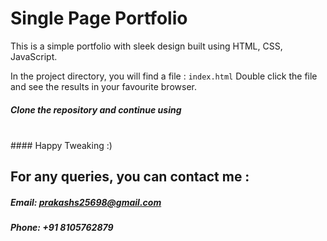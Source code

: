 # Single Page Portfolio

This is a simple portfolio with sleek design built using HTML, CSS, JavaScript.

In the project directory, you will find a file : `index.html`
Double click the file and see the results in your favourite browser.

##### Clone the repository and continue using
<br />
#### Happy Tweaking :)

## For any queries, you can contact me :

##### Email: [prakashs25698@gmail.com](mailto:prakashs25698@gmail.com)
##### Phone: +91 8105762879